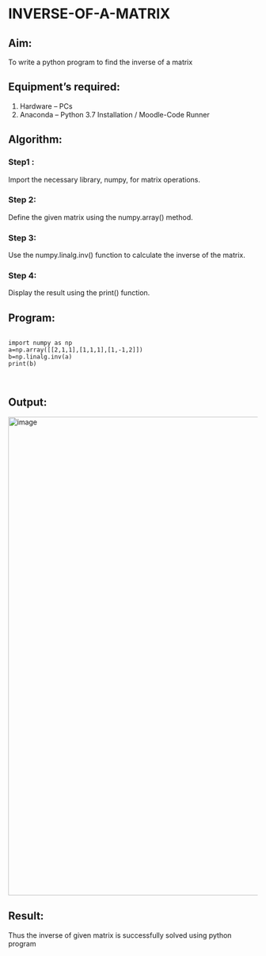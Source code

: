 # INVERSE-OF-A-MATRIX
## Aim:
To write a python program to find the inverse of a matrix
## Equipment’s required:
1. 	Hardware – PCs
2. 	Anaconda – Python 3.7 Installation / Moodle-Code Runner
## Algorithm:
### Step1 :
Import the necessary library, numpy, for matrix operations.
### Step 2: 
Define the given matrix using the numpy.array() method.
### Step 3: 
Use the numpy.linalg.inv() function to calculate the inverse of the matrix.

### Step 4:
Display the result using the print() function.

## Program:
```

import numpy as np
a=np.array([[2,1,1],[1,1,1],[1,-1,2]])
b=np.linalg.inv(a)
print(b)



```


## Output:

<img width="1085" height="965" alt="image" src="https://github.com/user-attachments/assets/3aad3838-832b-43a5-a33f-4df2e3e434c0" />

## Result:
Thus the inverse of given matrix is successfully solved using python program

